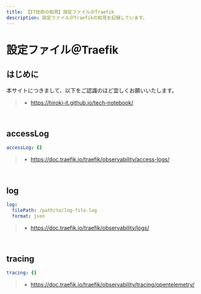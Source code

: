 ```yaml
---
title: 【IT技術の知見】設定ファイル＠Traefik
description: 設定ファイル＠Traefikの知見を記録しています。
---
```


# 設定ファイル＠Traefik

## はじめに

本サイトにつきまして、以下をご認識のほど宜しくお願いいたします。

> - https://hiroki-it.github.io/tech-notebook/

<br>

## accessLog

```yaml
accessLog: {}
```

> - https://doc.traefik.io/traefik/observability/access-logs/

<br>

## log

```yaml
log:
  filePath: /path/to/log-file.log
  format: json
```

> - https://doc.traefik.io/traefik/observability/logs/

<br>

## tracing

```yaml
tracing: {}
```

> - https://doc.traefik.io/traefik/observability/tracing/opentelemetry/

<br>
